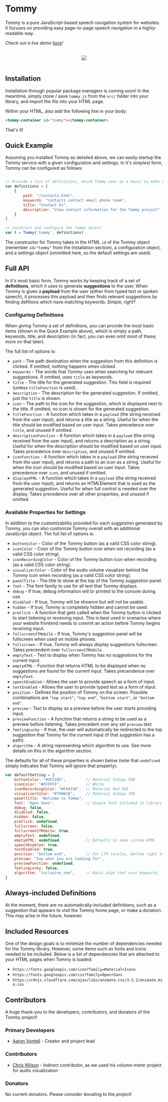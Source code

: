 # Tommy

Tommy is a pure JavaScript-based speech navigation system for websites. It focuses on providing easy page-to-page speech navigation in a highly-readable way.

*Check out a live demo [here](https://vontell.github.io/tommy/)!*

<br />
<div style="width: 100%; text-align: center">
  <img src="https://raw.githubusercontent.com/vontell/tommy/gh-pages/images/preview.gif"/>
</div> <br />

## Installation

Installation through popular package managers is coming soon! In the meantime, simply clone / save `tommy.js` from the `src/` folder into your library, and import the file into your HTML page.

Within your HTML, also add the following line in your body:
```html
<tommy-container id="tommy"></tommy-container>
```

That's it!

## Quick Example

Assuming you installed Tommy as detailed above, we can easily startup the Tommy service with a given configuration and settings. In it's simplest form, Tommy can be configured as follows:

```javascript

// Provide a list of definitions, which Tommy uses as a basis to make recommendations
var definitions = [
    {
        path: "/contacts.html",
        keywords: "contacts contact email phone team",
        title: "Contact Us",
        description: "View contact information for the Tommy project"
    }
]

// Construct and configure the Tommy object
var t = Tommy('tommy', definitions)
```

The constructor for Tommy takes in the HTML `id` of the Tommy object (remember `id="tommy"` from the Installation section), a configuration object, and a settings object (ommitted here, so the default settings are used).

## Full API

In it's most basic form, Tommy works by keeping track of a set of **definitions**, which it uses to generate **suggestions** to the user. When Tommy is given a **payload** from the user (either from typed text or spoken speech), it processes this payload and then finds relevant suggestions by finding defitions which have matching keywords. Simple, right?

### Configuring Definitions

When giving Tommy a set of definitions, you can provide the most basic items (shown in the Quick Example above), which is simply a path, keywords, title, and description (in fact, you can even omit most of these; more on that later).

The full list of options is:

* `path` - The path destination when the suggestion from this definition is clicked. If omitted, nothing happens when clicked.
* `keywords` - The words that Tommy uses when searching for relevant suggestions. If omitted, uses `title` as keywords.
* `title` - The title for the generated suggestion. This field is required (unless `titleFunction` is used).
* `description` - The description for the generated suggestion. If omitted, just the `title` is shown.
* `icon` - The path to the icon for the suggestion, which is displayed next to the title. If omitted, no icon is shown for the generated suggestion.
* `titleFunction` - A function which takes in a `payload` (the string received from the user input), and returns a title as a string. Useful for when the title should be modified based on user input. Takes precedence over `title`, and unused if omitted.
* `descriptionFunction` - A function which takes in a `payload` (the string received from the user input), and returns a description as a string. Useful for when the description should be modified based on user input. Takes precedence over `description`, and unused if omitted.
* `iconFunction` - A function which takes in a `payload` (the string received from the user input), and returns a path to an icon as a string. Useful for when the icon should be modified based on user input. Takes precedence over `icon`, and unused if omitted.
* `displayHTML` - A function which takes in a `payload` (the string received from the user input), and returns an HTMLElement that is used as the generated suggestion. Useful for when full control is needed over the display. Takes precedence over all other properties, and unused if omitted.

### Available Properties for Settings

In addition to the customizability provided for each suggestion generated by Tommy, you can also customize Tommy overall with an additional JavaScript object. The full list of options is:

* `buttonColor` - Color of the Tommy button (as a valid CSS color string).
* `iconColor` - Color of the Tommy button icon when not recording (as a valid CSS color string).
* `iconRecordingColor` - Color of the Tommy button icon when recording (as a valid CSS color string).
* `visualizerColor` - Color of the audio volume visualizer behind the Tommy icon when recording (as a valid CSS color string).
* `panelTitle` - The title to show at the top of the Tommy suggestion panel.
* `font` - The font family to use for all text that Tommy displays.
* `debug` - If true, debug information will br printed to the console during use.
* `disabled` - If true, Tommy will be shownm but will not be usable.
* `hidden` - If true, Tommy is completely hidden and cannot be used.
* `preClick` - A function that gets called when the Tommy button is clicked to start listening or receiving input. This is best used in scenarios where your website frontend needs to commit an action before Tommy begins receiving input.
* `fullscreenIfMobile` - If true, Tommy's suggestion panel will be fullscreen when used on mobile phones.
* `fullscreen` - If true, Tommy will always display suggestions fullscreen. Takes precendent over `fullscreenIfMobile`.
* `emptyText` - Text to display when Tommy has no suggestions for the current input.
* `emptyHTML` - Function that returns HTML to be displayed when no suggestions are found for the current input. Takes precendence over `emptyText`.
* `speechEnabled` - Allows the user to provide speech as a form of input.
* `textEnabled` - Allows the user to provide typed text as a form of input.
* `position` - Defines the position of Tommy on the screen. Possible combinations are `"top start"`, `"top end"`, `"bottom start"`, or `"bottom end"`.
* `preview` - Text to display as a preview before the user starts providing input.
* `previewFunction` - A function that returns a string to be used as a preview before listening. Takes precedent over any set `preview` text.
* `feelingLucky` - If true, the user will automatically be redirected to the top suggestion that Tommy for the current input (if that suggestion has a path).
* `algorithm` - A string representing which algorithm to use. See more details on this in the algorithm section.

The defaults for all of these properties is shown below (note that `undefined` simply indicates that Tommy will ignore that property):

```javascript
var defaultSetting = {
    buttonColor: "#3F51B5",         // Material Indigo 500
    iconColor: "#FFFFFF",           // White
    iconRecordingColor: "#F44336",  // Material Red 500
    visualizerColor: "#7986CB",     // Material Indigo 300
    panelTitle: "Welcome to Tommy",
    font: "Open Sans",              // Google Font included in library
    debug: false,
    disabled: false,
    hidden: false,
    preClick: undefined,
    fullscreen: false,
    fullscreenIfMobile: true,
    emptyText: undefined,
    emptyHTML: undefined,           // Defaults to some custom HTML
    speechEnabled: true,
    textEnabled: true,
    position: "bottom end",         // For LTR locales, bottom right of the screen
    preview: "Say what you are looking for",
    previewFunction: undefined,
    feelingLucky: false,
    algorithm: "inclusive_one",     // Basic algo that uses keywords, titles, and descriptions for suggestions
}
```

## Always-included Definitions

At the moment, there are no automatically-included definitions, such as a suggestion that appears to visit the Tommy home page, or make a donation. This may arise in the future, however.

## Included Resources

One of the design goals is to minimize the number of dependencies needed for the Tommy library. However, some items such as fonts and icons needed to be included. Below is a list of dependencies that are attached to your HTML pages when Tommy is loaded:

* `https://fonts.googleapis.com/icon?family=Material+Icons`
* `https://fonts.googleapis.com/css?family=Open+Sans`
* `https://cdnjs.cloudflare.com/ajax/libs/animate.css/3.5.2/animate.min.css`

## Contributors

A huge thank-you to the developers, contributors, and donators of the Tommy project!

### Primary Developers

* [Aaron Vontell](http://avontell.com) - Creator and project lead

### Contributors

* [Chris Wilson](https://github.com/cwilso/volume-meter) - Indirect contributor, as we used his volume-meter project for audio visualization

### Donators

No current donators. Please consider donating to the project!
